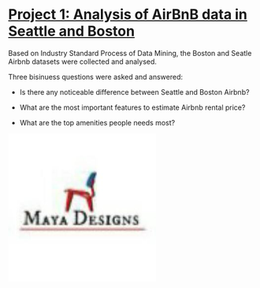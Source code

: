 # [Project 1: Analysis of AirBnB data in Seattle and Boston](https://vicky-code-creator.github.io/Vicky_Portfolio/)

Based on Industry Standard Process of Data Mining, the Boston and Seatle Airbnb datasets were collected and analysed. 

Three bisinuess questions were asked and answered:

 * Is there any noticeable difference between Seattle and Boston Airbnb?

 * What are the most important features to estimate Airbnb rental price?

 * What are the top amenities people needs most?

![](Images/logo.jpg)

